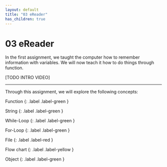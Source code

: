 ```yaml
---
layout: default
title: "03 eReader"
has_children: true
---
```


# 03 eReader

In the first assignment, we taught the computer how to remember information with variables. We will now teach it how to do things through function.

[TODO INTRO VIDEO]

---


Through this assignment, we will explore the following concepts:

Function
{: .label .label-green }

String
{: .label .label-green }

While-Loop
{: .label .label-green }

For-Loop
{: .label .label-green }

File
{: .label .label-red }

Flow chart
{: .label .label-yellow }

Object
{: .label .label-green }